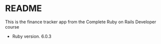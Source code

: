 # README

This is the finance tracker app from the Complete Ruby on Rails Developer course

* Ruby version. 6.0.3
